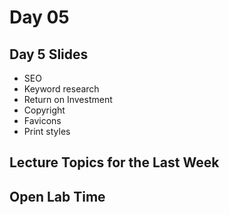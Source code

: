# Day 05
## Day 5 Slides
- SEO
- Keyword research
- Return on Investment
- Copyright
- Favicons
- Print styles

## Lecture Topics for the Last Week

## Open Lab Time